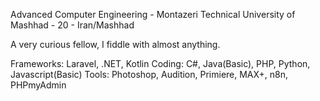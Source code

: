Advanced Computer Engineering - Montazeri Technical University of Mashhad - 20 - Iran/Mashhad

A very curious fellow, I fiddle with almost anything.

Frameworks: Laravel, .NET, Kotlin
Coding: C#, Java(Basic), PHP, Python, Javascript(Basic)
Tools: Photoshop, Audition, Primiere, MAX+, n8n, PHPmyAdmin

